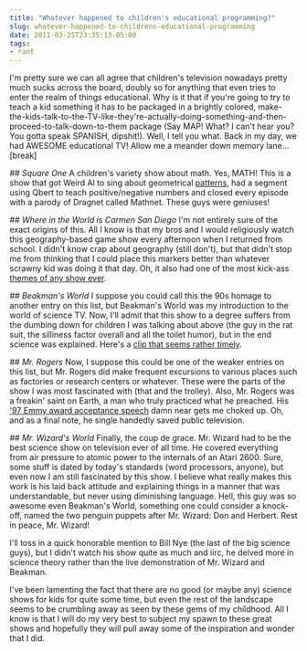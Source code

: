 ```yaml
---
title: "Whatever happened to children's educational programming?"
slug: whatever-happened-to-childrens-educational-programming
date: 2011-03-25T23:35:13-05:00
tags:
- rant
---
```

I'm pretty sure we can all agree that children's television nowadays pretty much sucks across the board, doubly so for anything that even tries to enter the realm of things educational. Why is it that if you're going to try to teach a kid something it has to be packaged in a brightly colored, make-the-kids-talk-to-the-TV-like-they're-actually-doing-something-and-then-proceed-to-talk-down-to-them package (Say MAP! What? I can't hear you? You gotta speak SPANISH, dipshit!). Well, I tell you what. Back in my day, we had AWESOME educational TV! Allow me a meander down memory lane...[break]

_## Square One_
A children's variety show about math. Yes, MATH! This is a show that got Weird Al to sing about geometrical [patterns](http://www.youtube.com/watch?v=k8Iidlj5GzM), had a segment using Qbert to teach positive/negative numbers and closed every episode with a parody of Dragnet called Mathnet. These guys were geniuses!

_## Where in the World is Carmen San Diego_
I'm not entirely sure of the exact origins of this. All I know is that my bros and I would religiously watch this geography-based game show every afternoon when I returned from school. I didn't know crap about geography (still don't), but that didn't stop me from thinking that I could place this markers better than whatever scrawny kid was doing it that day. Oh, it also had one of the most kick-ass [themes of any show ever](http://www.youtube.com/watch?v=wdzyuJJZMCI).

_## Beakman's World_
I suppose you could call this the 90s homage to another entry on this list, but Beakman's World was my introduction to the world of science TV. Now, I'll admit that this show to a degree suffers from the dumbing down for children I was talking about above (the guy in the rat suit, the silliness factor overall and all the toilet humor), but in the end science was explained. Here's a [clip that seems rather timely](http://www.youtube.com/watch?v=Nxr4_cccAF0).

_## Mr. Rogers_
Now, I suppose this could be one of the weaker entries on this list, but Mr. Rogers did make frequent excursions to various places such as factories or research centers or whatever. These were the parts of the show I was most fascinated with (that and the trolley). Also, Mr. Rogers was a freakin' saint on Earth, a man who truly practiced what he preached. His ['97 Emmy award acceptance speech](http://www.youtube.com/watch?v=Upm9LnuCBUM) damn near gets me choked up. Oh, and as a final note, he single handedly saved public television.

_## Mr. Wizard's World_
Finally, the coup de grace. Mr. Wizard had to be the best science show on television ever of all time. He covered everything from air pressure to atomic power to the internals of an Atari 2600. Sure, some stuff is dated by today's standards (word processors, anyone), but even now I am still fascinated by this show. I believe what really makes this work is his laid back attitude and explaining things in a manner that was understandable, but never using diminishing language. Hell, this guy was so awesome even Beakman's World, something one could consider a knock-off, named the two penguin puppets after Mr. Wizard: Don and Herbert. Rest in peace, Mr. Wizard!

I'll toss in a quick honorable mention to Bill Nye (the last of the big science guys), but I didn't watch his show quite as much and iirc, he delved more in science theory rather than the live demonstration of Mr. Wizard and Beakman.

I've been lamenting the fact that there are no good (or maybe any) science shows for kids for quite some time, but even the rest of the landscape seems to be crumbling away as seen by these gems of my childhood. All I know is that I will do my very best to subject my spawn to these great shows and hopefully they will pull away some of the inspiration and wonder that I did.
